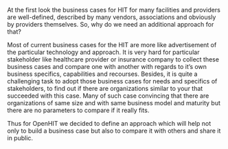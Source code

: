 At the first look the business cases for HIT for many facilities and providers are well-defined, described by many vendors, associations and obviously by providers themselves. So, why do we need an additional approach for that?

Most of current business cases for the HIT are more like advertisement of the particular technology and approach. It is very hard for particular stakeholder like healthcare provider or insurance company to collect these business cases and compare one with another with regards to it’s own business specifics, capabilities and recourses. Besides, it is quite a challenging task to adopt those business cases for needs and specifics of stakeholders, to find out if there are organizations similar to your that succeeded with this case. Many of such case convincing  that there are organizations of same size and with same business model and maturity but there are no parameters to compare if it really fits.

Thus for OpenHIT we decided to define an approach which will help not only to build a business case but also to compare it with others and share it in public.
